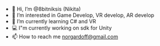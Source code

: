 - 👋 Hi, I’m @8bitniksis (Nikita)
- 👀 I’m interested in Game Develop, VR develop, AR develop
- 🌱 I’m currently learning C# and VR 
- 💻 I"m currently working on sdk for Unity
- 📫 How to reach me norgardoff@gmail.com

<!---
8bitniksis/8bitniksis is a ✨ special ✨ repository because its `README.md` (this file) appears on your GitHub profile.
You can click the Preview link to take a look at your changes.
--->
